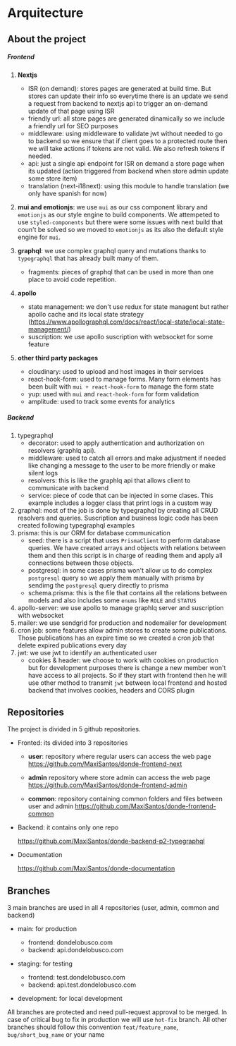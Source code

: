 # Arquitecture

## About the project

##### Frontend

1. **Nextjs**
   - ISR (on demand): stores pages are generated at build time. But stores can update their info so everytime there is an update we send a request from backend to nextjs api to trigger an on-demand update of that page using ISR
   - friendly url: all store pages are generated dinamically so we include a friendly url for SEO purposes
   - middleware: using middleware to validate jwt without needed to go to backend so we ensure that if client goes to a protected route then we will take actions if tokens are not valid. We also refresh tokens if needed.
   - api: just a single api endpoint for ISR on demand a store page when its updated (action triggered from backend when store admin update some store item)
   - translation (next-i18next): using this module to handle translation (we only have spanish for now)
2. **mui and emotionjs**: we use `mui` as our css component library and `emotionjs` as our style engine to build components. We attempeted to use `styled-components` but there were some issues with next build that coun't be solved so we moved to `emotionjs` as its also the default style engine for `mui`.
3. **graphql**: we use complex graphql query and mutations thanks to `typegraphql` that has already built many of them.

   - fragments: pieces of graphql that can be used in more than one place to avoid code repetition.

4. **apollo**
   - state management: we don't use redux for state managent but rather apollo cache and its local state strategy (https://www.apollographql.com/docs/react/local-state/local-state-management/)
   - suscription: we use apollo suscription with websocket for some feature
5. **other third party packages**
   - cloudinary: used to upload and host images in their services
   - react-hook-form: used to manage forms. Many form elements has been built with `mui + react-hook-form` to manage the form state
   - yup: used with `mui` and `react-hook-form` for form validation
   - amplitude: used to track some events for analytics

##### Backend

1. typegraphql
   - decorator: used to apply authentication and authorization on resolvers (graphlq api).
   - middleware: used to catch all errors and make adjustment if needed like changing a message to the user to be more friendly or make silent logs
   - resolvers: this is like the graphlq api that allows client to communicate with backend
   - service: piece of code that can be injected in some clases. This example includes a logger class that print logs in a custom way
2. graphql: most of the job is done by typegraphql by creating all CRUD resolvers and queries. Suscription and business logic code has been created following typegraphql examples
3. prisma: this is our ORM for database communication
   - seed: there is a script that uses `PrismaClient` to perform database queries. We have created arrays and objects with relations between them and then this script is in charge of reading them and apply all connections between those objects.
   - postgresql: in some cases prisma won't allow us to do complex `postgresql` query so we apply them manually with prisma by sendimg the `postgresql` query directly to prisma
   - schema.prisma: this is the file that contains all the relations between models and also includes some `enums` like `ROLE` and `STATUS`
4. apollo-server: we use apollo to manage graphlq server and suscription with websocket
5. mailer: we use sendgrid for production and nodemailer for development
6. cron job: some features allow admin stores to create some publications. Those publications has an expire time so we created a cron job that delete expired publications every day
7. jwt: we use jwt to identify an authenticated user
   - cookies & header: we choose to work with cookies on production but for development purposes there is change a new member won't have access to all projects. So if they start with frontend then he will use other method to transmit `jwt` between local frontend and hosted backend that involves cookies, headers and CORS plugin

## Repositories

The project is divided in 5 github repositories.

- Fronted: its divided into 3 repositories

  - **user**: repository where regular users can access the web page
    https://github.com/MaxiSantos/donde-frontend-next

  - **admin** repository where store admin can access the web page
    https://github.com/MaxiSantos/donde-frontend-admin

  - **common**: repository containing common folders and files between user and admin
    https://github.com/MaxiSantos/donde-frontend-common

- Backend: it contains only one repo

  https://github.com/MaxiSantos/donde-backend-p2-typegraphql

- Documentation

  https://github.com/MaxiSantos/donde-documentation

## Branches

3 main branches are used in all 4 repositories (user, admin, common and backend)

- main: for production

  - frontend: dondelobusco.com
  - backend: api.dondelobusco.com

- staging: for testing

  - frontend: test.dondelobusco.com
  - backend: api.test.dondelobusco.com

- development: for local development

All branches are protected and need pull-request approval to be merged. In case of critical bug to fix in production we will use `hot-fix` branch. All other branches should follow this convention `feat/feature_name`, `bug/short_bug_name` or your name
